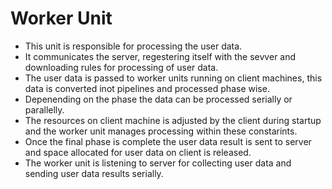 # Worker Unit

- This unit is responsible for processing the user data.
- It communicates the server, regestering itself with the sevver and downloading rules for processing of user data.
- The user data is passed to worker units running on client machines, this data is converted inot pipelines and processed phase wise.
- Depenending on the phase the data can be processed serially or parallelly.
- The resources on client machine is adjusted by the client during startup and the worker unit manages processing within these constarints.
- Once the final phase is complete the user data result is sent to server and space allocated for user data on client is released.
- The worker unit is listening to server for collecting user data and sending user data results serially.
